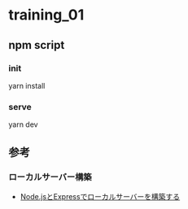 # training_01

## npm script

### init
yarn install

### serve
yarn dev

## 参考

### ローカルサーバー構築
- [Node.jsとExpressでローカルサーバーを構築する](https://qiita.com/koedamon/items/37ea8e9175cf0fd62371)
  